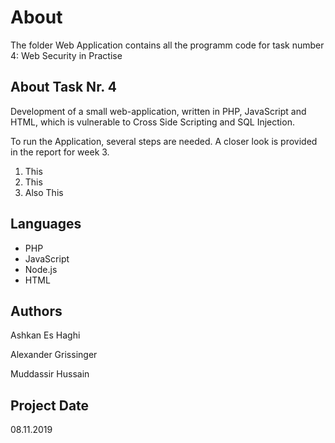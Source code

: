 # About
The folder Web Application contains all the programm code for task number 4: Web Security in Practise 
## About Task Nr. 4
Development of a small web-application, written in PHP, JavaScript and HTML,
which is vulnerable to Cross Side Scripting and SQL Injection.

To run the Application, several steps are needed. A closer look is provided in the report for week 3.

1. This 
2. This
3. Also This

## Languages
* PHP
* JavaScript
* Node.js
* HTML

## Authors

Ashkan Es Haghi 

Alexander Grissinger

Muddassir Hussain

## Project Date
08.11.2019



